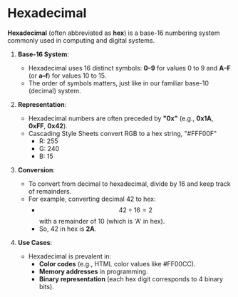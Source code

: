 # Hexadecimal
**Hexadecimal** (often abbreviated as **hex**) is a base-16 numbering system commonly used in computing and digital systems. 
1. **Base-16 System**:
   - Hexadecimal uses 16 distinct symbols: **0–9** for values 0 to 9 and **A–F** (or **a–f**) for values 10 to 15.
   - The order of symbols matters, just like in our familiar base-10 (decimal) system.

2. **Representation**:
   - Hexadecimal numbers are often preceded by **"0x"** (e.g., **0x1A**, **0xFF**, **0x42**).
   - Cascading Style Sheets convert RGB to a hex string, "#FFF00F" 
	   - R: 255
	   - G: 240
	   - B: 15
3. **Conversion**:
   - To convert from decimal to hexadecimal, divide by 16 and keep track of remainders.
   - For example, converting decimal 42 to hex:
     - $$42 \div 16 = 2$$ with a remainder of 10 (which is 'A' in hex).
     - So, 42 in hex is **2A**.

4. **Use Cases**:
   - Hexadecimal is prevalent in:
     - **Color codes** (e.g., HTML color values like #FF00CC).
     - **Memory addresses** in programming.
     - **Binary representation** (each hex digit corresponds to 4 binary bits).